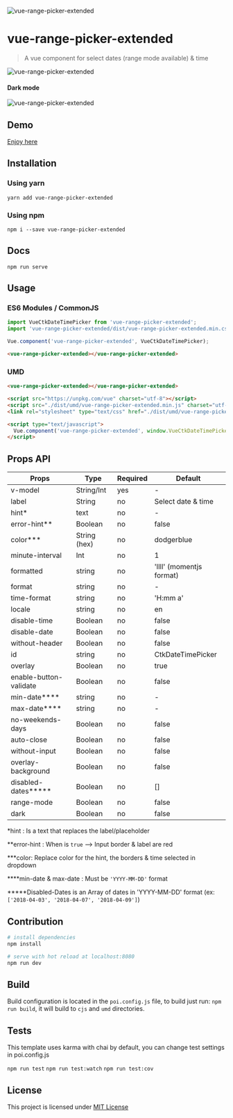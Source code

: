 ![vue-range-picker-extended](./assets/logo_sticky.png)

# vue-range-picker-extended

> A vue component for select dates (range mode available) & time

![vue-range-picker-extended](./assets/illu-animated.gif)
#### Dark mode
![vue-range-picker-extended](./assets/illu-animated-dark.gif)
## Demo
[Enjoy here](https://htmlpreview.github.io/?https://github.com/chronotruck/vue-range-picker-extended/blob/master/demo/index.html)

## Installation

### Using yarn

`yarn add vue-range-picker-extended`

### Using npm

`npm i --save vue-range-picker-extended`

## Docs

`npm run serve`

## Usage

### ES6 Modules / CommonJS

```js
import VueCtkDateTimePicker from 'vue-range-picker-extended';
import 'vue-range-picker-extended/dist/vue-range-picker-extended.min.css';

Vue.component('vue-range-picker-extended', VueCtkDateTimePicker);
```

```html
<vue-range-picker-extended></vue-range-picker-extended>
```

### UMD

```html
<vue-range-picker-extended></vue-range-picker-extended>

<script src="https://unpkg.com/vue" charset="utf-8"></script>
<script src="./dist/umd/vue-range-picker-extended.min.js" charset="utf-8"></script>
<link rel="stylesheet" type="text/css" href="./dist/umd/vue-range-picker-extended.min.css">

<script type="text/javascript">
  Vue.component('vue-range-picker-extended', window.VueCtkDateTimePicker.default);
</script>
```
## Props API

| Props      | Type       | Required | Default    |
|------------|------------|----------|------------|
| v-model    | String/Int | yes     | -          |
| label      | String     | no    | Select date & time |
| hint*       | text       | no       | -         |
| error-hint** | Boolean    | no      | false     |
| color***     | String (hex) | no    | dodgerblue |
| minute-interval | Int | no    | 1    |
| formatted   | string | no    | 'llll' (momentjs format) |
| format   | string | no      | - |
| time-format   | string | no  | 'H:mm a' |
| locale   | string | no     | en |
| disable-time   | Boolean | no     | false |
| disable-date   | Boolean | no  | false |
| without-header   | Boolean | no   | false |
| id  | string | no  | CtkDateTimePicker |
| overlay | Boolean | no | true |
| enable-button-validate | Boolean | no | false |
| min-date****  | string | no  | - |
| max-date****  | string | no  | - |
| no-weekends-days | Boolean | no | false |
| auto-close | Boolean | no | false |
| without-input | Boolean | no | false |
| overlay-background | Boolean | no | false |
| disabled-dates***** | Boolean | no | [] |
| range-mode | Boolean | no | false |
| dark | Boolean | no | false |

*hint : Is a text that replaces the label/placeholder

**error-hint : When is `true` --> Input border & label are red

***color: Replace color for the hint, the borders & time selected in dropdown

****min-date & max-date : Must be `'YYYY-MM-DD'` format

*****Disabled-Dates is an Array of dates in 'YYYY-MM-DD' format (ex: `['2018-04-03', '2018-04-07', '2018-04-09']`)


## Contribution

``` bash
# install dependencies
npm install

# serve with hot reload at localhost:8080
npm run dev
```

## Build

Build configuration is located in the `poi.config.js` file, to build just run: `npm run build`, it will build to `cjs` and `umd` directories.

## Tests

This template uses karma with chai by default, you can change test settings in poi.config.js

`npm run test`
`npm run test:watch`
`npm run test:cov`

## License

This project is licensed under [MIT License](http://en.wikipedia.org/wiki/MIT_License)
